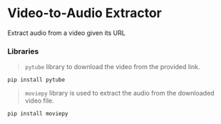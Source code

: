 # Video-to-Audio Extractor
  Extract audio from a video given its URL 


### Libraries

> ```pytube``` library to download the video from the provided link.
```
pip install pytube
```
> ```moviepy``` library is used to extract the audio from the downloaded video file.
```
pip install moviepy
```
